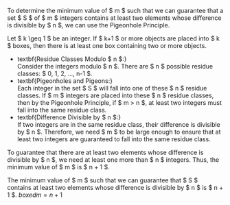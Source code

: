 To determine the minimum value of $ m $ such that we can guarantee that a set $ S $ of $ m $ integers contains at least two elements whose difference is divisible by $ n $, we can use the Pigeonhole Principle.

Let $ k \geq 1 $ be an integer. If $ k+1 $ or more objects are placed into $ k $ boxes, then there is at least one box containing two or more objects.

<ul>
    <li> textbf{Residue Classes Modulo $ n $:} <br/> 
    Consider the integers modulo $ n $. There are $ n $ possible residue classes: $ 0, 1, 2, ..., n-1 $.
    <li> textbf{Pigeonholes and Pigeons:} <br/> 
    Each integer in the set $ S $ will fall into one of these $ n $ residue classes. If $ m $ integers are placed into these $ n $ residue classes, then by the Pigeonhole Principle, if $ m > n $, at least two integers must fall into the same residue class.
    <li> textbf{Difference Divisible by $ n $:} <br/> 
    If two integers are in the same residue class, their difference is divisible by $ n $. Therefore, we need $ m $ to be large enough to ensure that at least two integers are guaranteed to fall into the same residue class.
</ul>

To guarantee that there are at least two elements whose difference is divisible by $ n $, we need at least one more than $ n $ integers. Thus, the minimum value of $ m $ is $ n + 1 $.

The minimum value of $ m $ such that we can guarantee that $ S $ contains at least two elements whose difference is divisible by $ n $ is $ n + 1 $.
$boxed{m = n + 1}$

